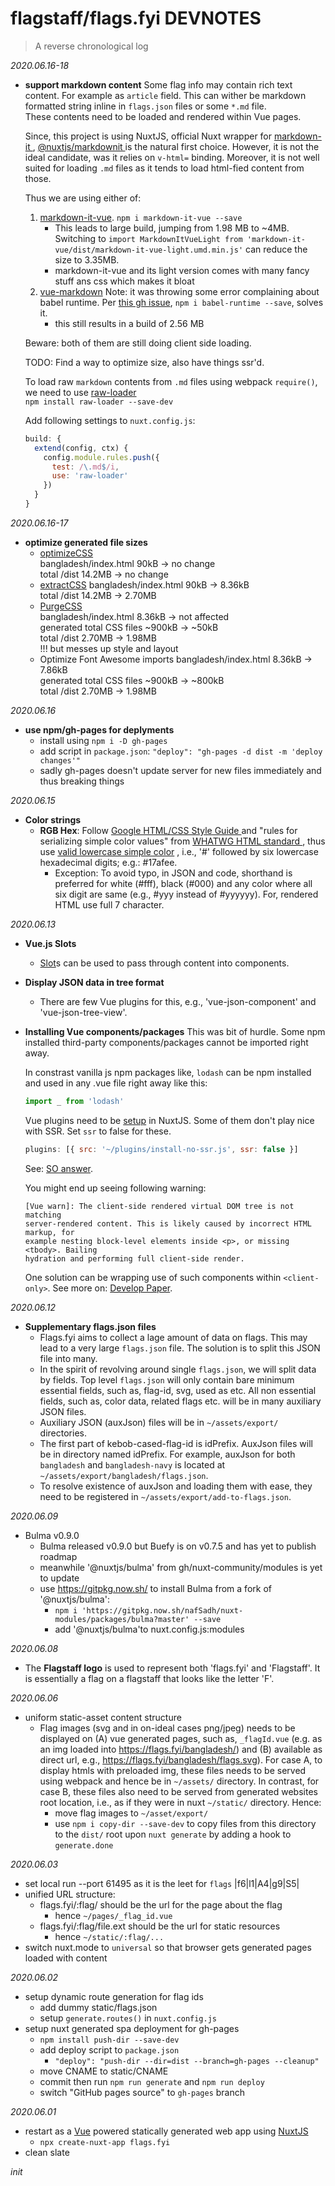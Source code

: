 # flagstaff/flags.fyi DEVNOTES

> A reverse chronological log

_2020.06.16-18_

- **support markdown content**
  Some flag info may contain rich text content. For example as `article` field.
  This can wither be markdown formatted string inline in `flags.json` files or
  some `*.md` file.  
   These contents need to be loaded and rendered within Vue pages.

  Since, this project is using NuxtJS, official Nuxt wrapper for [markdown-it
  ](https://github.com/markdown-it/markdown-it), [@nuxtjs/markdownit
  ](https://github.com/nuxt-community/modules/tree/master/packages/markdownit)
  is the natural first choice. However, it is not the ideal candidate, was it
  relies on `v-html=` binding. Moreover, it is not well suited for loading `.md`
  files as it tends to load html-fied content from those.

  Thus we are using either of:

  1. [markdown-it-vue](https://github.com/ravenq/markdown-it-vue).
     `npm i markdown-it-vue --save`
     - This leads to large build, jumping from 1.98 MB to ~4MB. Switching to
       `import MarkdownItVueLight from 'markdown-it-vue/dist/markdown-it-vue-light.umd.min.js'`
       can reduce the size to 3.35MB.
     - markdown-it-vue and its light version comes with many fancy stuff ans css
       which makes it bloat
  2. [vue-markdown](https://www.npmjs.com/package/vue-markdown)
     Note: it was throwing some error complaining about babel runtime.
     Per [this gh issue](https://github.com/miaolz123/vue-markdown/issues/18),
     `npm i babel-runtime --save`, solves it.
     - this still results in a build of 2.56 MB

  Beware: both of them are still doing client side loading.

  TODO: Find a way to optimize size, also have things ssr'd.

  To load raw `markdown` contents from `.md` files using webpack `require()`,
  we need to use [raw-loader](https://webpack.js.org/loaders/raw-loader/)  
  `npm install raw-loader --save-dev`

  Add following settings to `nuxt.config.js`:

  ```js
  build: {
    extend(config, ctx) {
      config.module.rules.push({
        test: /\.md$/i,
        use: 'raw-loader'
      })
    }
  }
  ```

_2020.06.16-17_

- **optimize generated file sizes**
  - [optimizeCSS](https://nuxtjs.org/api/configuration-build/#optimizecss)  
    bangladesh/index.html 90kB -> no change  
    total /dist 14.2MB -> no change
  - [extractCSS](https://nuxtjs.org/api/configuration-build/#extractcss)
    bangladesh/index.html 90kB -> 8.36kB  
    total /dist 14.2MB -> 2.70MB
  - [PurgeCSS](https://github.com/Developmint/nuxt-purgecss)  
    bangladesh/index.html 8.36kB -> not affected  
    generated total CSS files ~900kB -> ~50kB  
    total /dist 2.70MB -> 1.98MB  
    !!! but messes up style and layout
  - Optimize Font Awesome imports
    bangladesh/index.html 8.36kB -> 7.86kB  
    generated total CSS files ~900kB -> ~800kB  
    total /dist 2.70MB -> 1.98MB

_2020.06.16_

- **use npm/gh-pages for deplyments**
  - install using `npm i -D gh-pages`
  - add script in `package.json`:
    `"deploy": "gh-pages -d dist -m 'deploy changes'"`
  - sadly gh-pages doesn't update server for new files immediately and thus
    breaking things

_2020.06.15_

- **Color strings**
  - **RGB Hex**: Follow [Google HTML/CSS Style Guide
    ](https://google.github.io/styleguide/htmlcssguide.html#Capitalization) and
    "rules for serializing simple color values" from [WHATWG HTML standard
    ](https://html.spec.whatwg.org/#colours), thus use [valid lowercase simple
    color](https://html.spec.whatwg.org/#valid-lowercase-simple-colour)
    , i.e., '#' followed by six lowercase hexadecimal digits; e.g.: #17afee.
    - Exception: To avoid typo, in JSON and code, shorthand is preferred for
      white (#fff), black (#000) and any color where all six digit are same
      (e.g., #yyy instead of #yyyyyy). For, rendered HTML use full 7 character.

_2020.06.13_

- **Vue.js Slots**

  - [Slot](https://vuejs.org/v2/guide/components-slots.html)s can be used to pass
    through content into components.

- **Display JSON data in tree format**

  - There are few Vue plugins for this, e.g., 'vue-json-component' and
    'vue-json-tree-view'.

- **Installing Vue components/packages**
  This was bit of hurdle. Some npm installed third-party components/packages
  cannot be imported right away.

  In constrast vanilla js npm packages like, `lodash` can be npm installed and
  used in any .vue file right away like this:

  ```js
  import _ from 'lodash'
  ```

  Vue plugins need to be [setup](https://nuxtjs.org/guide/plugins/#vue-plugins) in
  NuxtJS. Some of them don't play nice with SSR. Set `ssr` to false for these.

  ```js
  plugins: [{ src: '~/plugins/install-no-ssr.js', ssr: false }]
  ```

  See: [SO answer](https://stackoverflow.com/q/54525838/).

  You might end up seeing following warning:

  ```
  [Vue warn]: The client-side rendered virtual DOM tree is not matching
  server-rendered content. This is likely caused by incorrect HTML markup, for
  example nesting block-level elements inside <p>, or missing <tbody>. Bailing
  hydration and performing full client-side render.
  ```

  One solution can be wrapping use of such components within `<client-only>`.
  See more on:
  [Develop Paper](https://developpaper.com/a-common-error-warning-for-nuxt-js/).

_2020.06.12_

- **Supplementary flags.json files**
  - Flags.fyi aims to collect a lage amount of data on flags. This may lead to
    a very large `flags.json` file. The solution is to split this JSON file into
    many.
  - In the spirit of revolving around single `flags.json`, we will split data by
    fields. Top level `flags.json` will only contain bare minimum essential
    fields, such as, flag-id, svg, used as etc. All non essential fields, such
    as, color data, related flags etc. will be in many auxiliary JSON files.
  - Auxiliary JSON (auxJson) files will be in `~/assets/export/` directories.
  - The first part of kebob-cased-flag-id is idPrefix. AuxJson files will be in
    directory named idPrefix. For example, auxJson for both `bangladesh` and
    `bangladesh-navy` is located at `~/assets/export/bangladesh/flags.json`.
  - To resolve existence of auxJson and loading them with ease, they need to be
    registered in `~/assets/export/add-to-flags.json`.

_2020.06.09_

- Bulma v0.9.0
  - Bulma released v0.9.0 but Buefy is on v0.7.5 and has yet to publish roadmap
  - meanwhile '@nuxtjs/bulma' from gh/nuxt-community/modules is yet to update
  - use https://gitpkg.now.sh/ to install Bulma from a fork of '@nuxtjs/bulma':
    - `npm i 'https://gitpkg.now.sh/nafSadh/nuxt-modules/packages/bulma?master' --save`
    - add '@nuxtjs/bulma'to nuxt.config.js:modules

_2020.06.08_

- The **Flagstaff logo** is used to represent both 'flags.fyi' and 'Flagstaff'.
  It is essentially a flag on a flagstaff that looks like the letter 'F'.

_2020.06.06_

- uniform static-asset content structure
  - Flag images (svg and in on-ideal cases png/jpeg) needs to be displayed on
    (A) vue generated pages, such as, `_flagId.vue` (e.g. as an img loaded into
    https://flags.fyi/bangladesh/) and (B) available as direct url, e.g.,
    https://flags.fyi/bangladesh/flags.svg). For case A, to display htmls with
    preloaded img, these files needs to be served using webpack and hence be in
    `~/assets/` directory. In contrast, for case B, these files also need to be
    served from generated websites root location, i.e., as if they were in nuxt
    `~/static/` directory.
    Hence:
    - move flag images to `~/asset/export/`
    - use `npm i copy-dir --save-dev` to copy files from this directory to the
      `dist/` root upon `nuxt generate` by adding a hook to `generate.done`

_2020.06.03_

- set local run --port 61495 as it is the leet for `flags` |f6|l1|A4|g9|S5|
- unified URL structure:
  - flags.fyi/:flag/ should be the url for the page about the flag
    - hence `~/pages/_flag_id.vue`
  - flags.fyi/:flag/file.ext should be the url for static resources
    - hence `~/static/:flag/...`
- switch nuxt.mode to `universal` so that browser gets generated pages loaded with content

_2020.06.02_

- setup dynamic route generation for flag ids
  - add dummy static/flags.json
  - setup `generate.routes()` in `nuxt.config.js`
- setup nuxt generated spa deployment for gh-pages
  - `npm install push-dir --save-dev`
  - add deploy script to `package.json`
    - `"deploy": "push-dir --dir=dist --branch=gh-pages --cleanup"`
  - move CNAME to static/CNAME
  - commit then run `npm run generate` and `npm run deploy`
  - switch "GitHub pages source" to `gh-pages` branch

_2020.06.01_

- restart as a [Vue](https://vuejs.org/) powered statically generated web app
  using [NuxtJS](https://nuxtjs.org/)
  - `npx create-nuxt-app flags.fyi`
- clean slate

_init_
